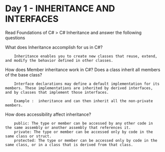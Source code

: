 # Day 1 - INHERITANCE AND INTERFACES

Read Foundations of C# > C# Inheritance and answer the following questions

What does Inheritance accomplish for us in C#?

        Inheritance enables you to create new classes that reuse, extend, and modify the behavior defined in other classes.

How does Member inheritance work in C#? Does a class inherit all members of the base class?

        Interface declarations may define a default implementation for its members. These implementations are inherited by derived interfaces, and by classes that implement those interfaces.

        Example :  inheritance and can then inherit all the non-private members.

How does accessibility affect inheritance?

        public: The type or member can be accessed by any other code in the same assembly or another assembly that references it.
        private: The type or member can be accessed only by code in the same class or struct.
        protected: The type or member can be accessed only by code in the same class, or in a class that is derived from that class.
